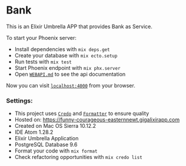 # Bank
This is an Elixir Umbrella APP that provides Bank as Service.

To start your Phoenix server:

  * Install dependencies with `mix deps.get`
  * Create your database with `mix ecto.setup`
  * Run tests with `mix test`
  * Start Phoenix endpoint with `mix phx.server`
  * Open [`WEBAPI.md`](https://github.com/tiagodavi/elixir-bank-as-service/blob/master/WEBAPI.md) to see the api documentation

  Now you can visit [`localhost:4000`](http://localhost:4000) from your browser.

### Settings:

  - This project uses [`Credo`](https://github.com/rrrene/credo) and [`Formatter`](https://medium.com/blackode/code-formatter-the-big-feature-in-elixir-v1-6-0-f6572061a4ba) to ensure quality
  - Hosted on: https://funny-courageous-easternnewt.gigalixirapp.com
  - Created on Mac OS Sierra 10.12.2
  - IDE Atom 1.28.2
  - Elixir Umbrella Application
  - PostgreSQL Database 9.6
  - Format your code with `mix format`
  - Check refactoring opportunities with `mix credo list`
